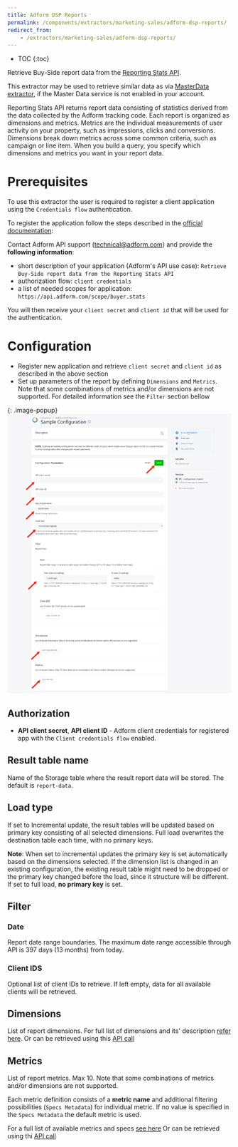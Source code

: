 ```yaml
---
title: Adform DSP Reports
permalink: /components/extractors/marketing-sales/adform-dsp-reports/
redirect_from:
    - /extractors/marketing-sales/adform-dsp-reports/
---
```


* TOC
{:toc}
  
Retrieve Buy-Side report data from the [Reporting Stats API](https://api.adform.com/help/guides/how-to-report-on-campaigns/reporting-stats).

This extractor may be used to retrieve similar data as via [MasterData extractor](https://components.keboola.com/components/ex-adform-masterdata), 
if the Master Data service is not enabled in your account.

Reporting Stats API returns report data consisting of statistics derived from the data collected by the Adform tracking code. 
Each report is organized as dimensions and metrics. Metrics are the individual measurements of user activity on your property, 
such as impressions, clicks and conversions. Dimensions break down metrics across some common criteria, 
such as campaign or line item. When you build a query, you specify which dimensions 
and metrics you want in your report data.

# Prerequisites

To use this extractor the user is required to register a client application using the `Credentials flow` authentication. 

To register the application follow the steps described in the [official documentation](https://api.adform.com/help/guides/getting-started/authorization-guide#prerequisites):

Contact Adform API support (technical@adform.com) and provide the **following information**:

- short description of your application (Adform's API use case): `Retrieve Buy-Side report data from the Reporting Stats API`
- authorization flow: `client credentials`
- a list of needed scopes for application: `https://api.adform.com/scope/buyer.stats`

You will then receive your `client secret` and `client id` that will be used for the authentication.


# Configuration

- Register new application and retrieve `client secret` and `client id` as described in the above section
- Set up parameters of the report by defining `Dimensions` and `Metrics`. Note that some combinations of metrics and/or dimensions are not supported. 
For detailed information see the `Filter` section bellow 

{: .image-popup}
![Screenshot - Config](/components/extractors/marketing-sales/adform-dsp-reports/config_adform_all.png)

## Authorization

- **API client secret**, **API client ID** - Adform client credentials for registered app with the `Client credentials flow` enabled.

## Result table name

Name of the Storage table where the result report data will be stored. The default is `report-data`. 

## Load type

If set to Incremental update, the result tables will be updated based on primary key consisting of all selected dimensions. Full load overwrites the destination table each time, with no primary keys.

**Note**: When set to incremental updates the primary key is set automatically based on the dimensions selected. 
If the dimension list is changed in an existing configuration, the existing result table might need to be dropped or the primary key changed before the load, since it structure 
will be different. If set to full load, **no primary key** is set.

## Filter

### Date

Report date range boundaries. The maximum date range accessible through API is 397 days (13 months) from today.

### Client IDS

Optional list of client IDs to retrieve. If left empty, data for all available clients will be retrieved.

## Dimensions

List of report dimensions. For full list of dimensions and its' description [refer here](/components/extractors/marketing-sales/adform-dsp-reports/available-dimensions). 
Or can be retrieved using this [API call](https://api.adform.com/help/references/buyer-solutions/reporting/metadata/dimensions) 

## Metrics

List of report metrics. Max 10. Note that some combinations of metrics and/or dimensions are not supported.

Each metric definition consists of a **metric name** and additional filtering possibilities (`Specs Metadata`) for individual metric. 
If no value is specified in the `Specs Metadata` the default metric is used.

For a full list of available metrics and specs [see here](/components/extractors/marketing-sales/adform-dsp-reports/available-metrics)
Or can be retrieved using thi [API call](https://api.adform.com/help/guides/how-to-report-on-campaigns/reporting-stats/metrics)